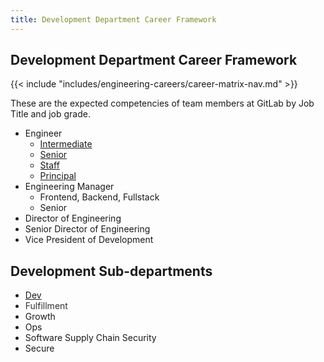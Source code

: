 ```yaml
---
title: Development Department Career Framework
---
```


## Development Department Career Framework

{{< include "includes/engineering-careers/career-matrix-nav.md" >}}

These are the expected competencies of team members at GitLab by Job Title and job grade.

- Engineer
  - [Intermediate](/handbook/engineering/careers/matrix/development/intermediate/)
  - [Senior](/handbook/engineering/careers/matrix/development/senior/)
  - [Staff](/handbook/engineering/careers/matrix/development/staff/)
  - [Principal](/handbook/engineering/careers/matrix/development/principal/)
- Engineering Manager
  - Frontend, Backend, Fullstack
  - Senior
- Director of Engineering
- Senior Director of Engineering
- Vice President of Development

## Development Sub-departments

- [Dev](/handbook/engineering/careers/matrix/development/dev/)
- <span class="colour" style="color: rgb(51, 51, 51);">Fulfillment</span>
- Growth
- Ops
- Software Supply Chain Security
- Secure
